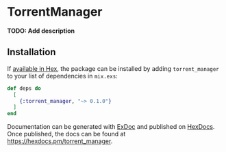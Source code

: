 # TorrentManager

**TODO: Add description**

## Installation

If [available in Hex](https://hex.pm/docs/publish), the package can be installed
by adding `torrent_manager` to your list of dependencies in `mix.exs`:

```elixir
def deps do
  [
    {:torrent_manager, "~> 0.1.0"}
  ]
end
```

Documentation can be generated with [ExDoc](https://github.com/elixir-lang/ex_doc)
and published on [HexDocs](https://hexdocs.pm). Once published, the docs can
be found at <https://hexdocs.pm/torrent_manager>.

